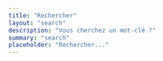 ```yaml
---
title: "Rechercher"
layout: "search"
description: "Vous cherchez un mot-clé ?"
summary: "search"
placeholder: "Rechercher..."
---
```

